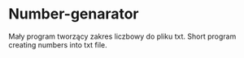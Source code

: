 # Number-genarator
Mały program tworzący zakres liczbowy do pliku txt.
Short program creating numbers into txt file.
